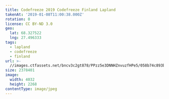 ```yaml
---
title: Codefreeze 2019 Codefreeze Finland Lapland
takenAt: '2019-01-08T11:00:38.000Z'
rotation: 0
license: CC BY-ND 3.0
geo:
  lat: 68.327522
  lng: 27.496333
tags:
  - lapland
  - codefreeze
  - finland
url: >-
  //images.ctfassets.net/bncv3c2gt878/PPzz5e3DNNHZnvuzfHPe5/058b74c893bc1b763e5384500c1e7e8a/codefreeze-2019-codefreeze-finland-lapland_31796860667_o
size: 2378401
image:
  width: 4032
  height: 2268
contentType: image/jpeg
---
```


